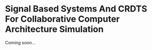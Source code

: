 # Signal Based Systems And CRDTS For Collaborative Computer Architecture Simulation

Coming soon...

